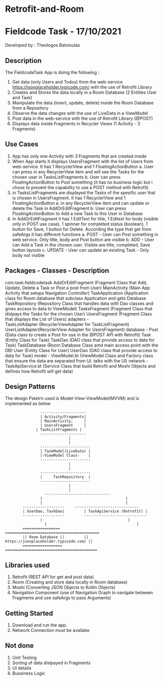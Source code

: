# Retrofit-and-Room
Fieldcode Task - 17/10/2021
==================================
Developed by : Theologos Batsioulas 


Description
------------
The FieldcodeTask App is doing the following :
1. Get data (only Users and Todos) from the web-service  https://jsonplaceholder.typicode.com/ with the use of Retrofit Library
2. Creates and Stores the data locally in a Room Database (2 Entities User and Task)
3. Manipulate the data (insert, update, delete) inside the Room Database from a Repository
4. Observe the data changes with the use of LiveData in a ViewModel
5. Post data in the web-service with the use of Retrofit Library (@POST)
6. Displays data inside Fragments in Recycler Views (1 Activity - 3 Fragments)


Use Cases
-----------
1. App has only one Activity with 3 Fragments that are created inside
2. When App starts it displays UsersFragment with the list of Users from web-service. It has 1 RecyclerView and 1 FloatingActionButton
a. User can press in any RecyclerView item and will see the Tasks for the chosen user in TasksListFragments
b. User can press FloatingActionButton to Post something (it has no business logic but i chose to present the capability to use a POST method with Retrofit)
3. in TasksListFragments are displayed the Tasks of the spesific user that is chosen in UsersFragment. It has 1 RecyclerView and 1 FloatingActionButton
a. in any RecyclerView item and can update or delete the Task in AddOrEditFragment
b. User can press FloatingActionButton to Add a new Task to this User in Database
4. In AddOrEditFragment it has 1 EditText for title, 1 Editext for body (visible only in POST use case), 1 spinner for completed status (boolean), 1 button for Save, 1 button for Delete. According the type that get from safeArgs it has different functions
a. POST - User can Post something in web service. Only title, body and Post button are visible
b. ADD - User can Add a Task in the chosen user. Visible are title, completed, Save button layouts
c. UPDATE - User can update an existing Task - Only body not visible


Packages - Classes - Description
------------------------
com.task.fieldcodetask
		AddOrEditFragment (Fragment Class that Add, Update, Delete a Task or Post a post from User)
		MainActivity (Main App Activity that setups Navigation Controller)
		TaskApplication (Application class for Room database that subclass Application and gets Database
		TaskRepository (Repository Class that handles data with Dao classes and gives access to data to ViewModel)
		TasksFragment (Fragment Class that dislpays the Tasks for the chosen User)
		UsersFragment (Fragment Class that displays the List of Users)
	adapters -	
		TaskListAdapter (RecyclerViewAdapter for TaskListFragment)
		UserListAdapter(RecyclerView Adapter for UsersFragment)
	database -
		Post (Data class to create a Post for use in the @POST API with Retrofit)
		Task (Entity Class for Task)
		TaskDao (DAO class that provide access to data for Task)
		TaskDatabase (Room Database Class amd main access point with the DB)
		User (Entity Class for User)
		UserDao (DAO class that provide access to data for Task)
	model -
		ViewModel.kt (ViewModel Class and Factory class that ensure the data are separated from UI. talks with the UI)
	network -	
		TaskApiService.kt (Service Class that build Retrofit and Moshi Objects and defines how Retrofit will get data)
				

Design Patterns
----------------
The design Patetrn used is Model-View-ViewModel(MVVM) and is implemented as below 

					---------------------
					| Activity/Fragments|
					| MainActivity,     |
					| UsersFragment     |
				  | TaskListFragments |
					---------------------
					    	     |
						         |
					-----------------------
					| TaskModel(LiveData) |	   					
					|-ViewModel Class-    |	
					-----------------------
						         |
						         |
					-----------------------
					|     TaskRepository  |
					-----------------------
						         |
						         |
				      ------------------------------
		      		|	                 				   |
			      	|	                 				   |
			-------------------	    -----------------------------
			| UserDao, TaskDao|			| TaskApiService (Retrofit) |	
			-------------------			-----------------------------
			      	|	                  					|
				      |                 						|
			=================			===========================================
			|| Room Database ||			|| https://jsonplaceholder.typicode.com/ ||
			==================			==========================================
			

Libraries used
--------------------------------
1. Retrofit (REST API for get and post data)
2. Room (Creating and store data locally in Room database)
3. Moshi (Converting JSON Objects to Kotlin Objects)
4. Navigation Component (use of Navigation Graph to navigate between Fragments and use safeArgs to pass Arguments)



Getting Started
---------------

1. Download and run the app.
2. Network Connection must be availabe


Not done
--------------

1. Unit Testing
2. Sorting of data dislpayed in Fragments
3. UI details
4. Bussiness Logic
